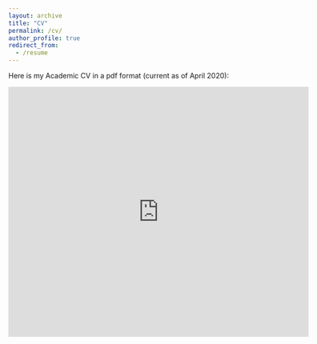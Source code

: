 ```yaml
---
layout: archive
title: "CV"
permalink: /cv/
author_profile: true
redirect_from:
  - /resume
---
```


Here is my Academic CV in a pdf format (current as of April 2020):

<embed src="https://sshkhr.github.io/files/Shashank_Shekhar_CV.pdf" type="application/pdf" width="600px" height="500px" />
